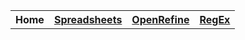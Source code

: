 <table style="width:100%">
  <tr>
    <th>Home</th>
    <th><a href="spreadsheets.md">Spreadsheets</a></th>
    <th><a href="DpenRefine.md">OpenRefine</a></th>
    <th><a href="ReGex.md">RegEx</a></th>
  </tr>
<table>